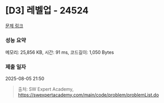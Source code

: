 # [D3] 레벨업 - 24524 

[문제 링크](https://swexpertacademy.com/main/code/problem/problemDetail.do?contestProbId=AZelvp3qmdDHBISV) 

### 성능 요약

메모리: 25,856 KB, 시간: 91 ms, 코드길이: 1,050 Bytes

### 제출 일자

2025-08-05 21:50



> 출처: SW Expert Academy, https://swexpertacademy.com/main/code/problem/problemList.do